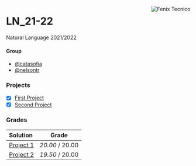 <a href="http://fenix.tecnico.ulisboa.pt"><img align="right" src="https://fenix.tecnico.ulisboa.pt/api/bennu-portal/configuration/logo" alt="Fenix Tecnico"></a>

# LN_21-22

Natural Language 2021/2022

#### Group
- [@catasofia](https://github.com/catasofia)
- [@nelsontr](https://github.com/nelsontr)

### Projects

- [x] [First Project](Project1/)
- [x] [Second Project](Project2/)

### Grades
| Solution          | Grade 			   	|
| :-----------------| :-------------: |
| [Project 1](Project1/report.pdf)	| *20.00* / 20.00   |
| [Project 2](Project2/report.pdf)	| *19.50* / 20.00     |
